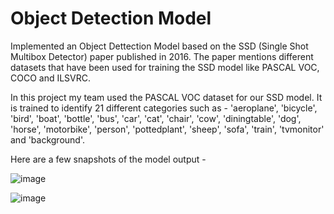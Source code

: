 # Object Detection Model

Implemented an Object Dettection Model based on the SSD (Single Shot Multibox Detector) paper published in 2016. The paper mentions different datasets that have been used for training the SSD model like PASCAL VOC, COCO and ILSVRC.

In this project my team used the PASCAL VOC dataset for our SSD model. It is trained to identify 21 different categories such as - 'aeroplane', 'bicycle', 'bird', 'boat', 'bottle', 'bus', 'car', 'cat', 'chair', 'cow', 'diningtable', 'dog', 'horse', 'motorbike', 'person', 'pottedplant', 'sheep', 'sofa', 'train', 'tvmonitor' and 'background'.

Here are a few snapshots of the model output - 


![image](https://github.com/user-attachments/assets/753bfcbb-f1cd-42ea-aad9-e4f0a630142b)

![image](https://github.com/user-attachments/assets/89ffa6e2-a8e4-4e7f-b12a-b20d8844e8ec)

